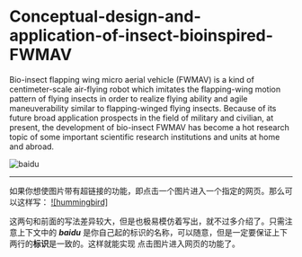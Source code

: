 ﻿# Conceptual-design-and-application-of-insect-bioinspired-FWMAV
Bio-insect flapping wing micro aerial vehicle (FWMAV) is a kind of centimeter-scale air-flying robot which imitates the flapping-wing motion pattern of flying insects in order to realize flying ability and agile maneuverability similar to flapping-winged flying insects. Because of its future broad application prospects in the field of military and civilian, at present, the development of bio-insect FWMAV has become a hot research topic of some important scientific research institutions and units at home and abroad.


![baidu](http://www.baidu.com/img/bdlogo.gif "Baidulogo")

--------------------- 
如果你想使图片带有超链接的功能，即点击一个图片进入一个指定的网页。那么可以这样写：
[![hummingbird]](https://github.com/xijunke/Conceptual-design-and-application-of-insect-bioinspired-FWMAV/blob/master/pic_png/hummingbird.png)

[Robot Insect]:https://github.com/xijunke/Conceptual-design-and-application-of-insect-bioinspired-FWMAV/blob/master/pic_png/robot_insect.png "robot insect"


这两句和前面的写法差异较大，但是也极易模仿着写出，就不过多介绍了。只需注意上下文中的 ***baidu*** 是你自己起的标识的名称，可以随意，但是一定要保证上下两行的**标识**是一致的。这样就能实现 点击图片进入网页的功能了。



 
